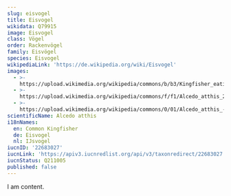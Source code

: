 ```yaml
---
slug: eisvogel
title: Eisvogel
wikidata: Q79915
image: Eisvogel
class: Vögel
order: Rackenvögel
family: Eisvögel
species: Eisvogel
wikipediaLink: 'https://de.wikipedia.org/wiki/Eisvogel'
images:
  - >-
    https://upload.wikimedia.org/wikipedia/commons/b/b3/Kingfisher_eating_a_tadpole.jpg
  - >-
    https://upload.wikimedia.org/wikipedia/commons/f/f1/Alcedo_atthis_2_(Lukasz_Lukasik).jpg
  - >-
    https://upload.wikimedia.org/wikipedia/commons/0/01/Alcedo_atthis_-_Riserve_naturali_e_aree_contigue_della_fascia_fluviale_del_Po.jpg
scientificName: Alcedo atthis
i18nNames:
  en: Common Kingfisher
  de: Eisvogel
  nl: IJsvogel
iucnID: '22683027'
iucnLink: 'https://apiv3.iucnredlist.org/api/v3/taxonredirect/22683027'
iucnStatus: Q211005
published: false
---
```


I am content.
